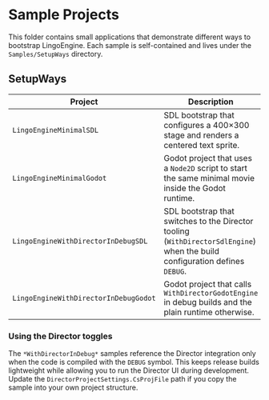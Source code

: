 # Sample Projects

This folder contains small applications that demonstrate different ways to bootstrap LingoEngine.
Each sample is self-contained and lives under the `Samples/SetupWays` directory.

## SetupWays

| Project | Description |
| --- | --- |
| `LingoEngineMinimalSDL` | SDL bootstrap that configures a 400×300 stage and renders a centered text sprite. |
| `LingoEngineMinimalGodot` | Godot project that uses a `Node2D` script to start the same minimal movie inside the Godot runtime. |
| `LingoEngineWithDirectorInDebugSDL` | SDL bootstrap that switches to the Director tooling (`WithDirectorSdlEngine`) when the build configuration defines `DEBUG`. |
| `LingoEngineWithDirectorInDebugGodot` | Godot project that calls `WithDirectorGodotEngine` in debug builds and the plain runtime otherwise. |

### Using the Director toggles

The `*WithDirectorInDebug*` samples reference the Director integration only when the code is compiled with the `DEBUG` symbol.
This keeps release builds lightweight while allowing you to run the Director UI during development.
Update the `DirectorProjectSettings.CsProjFile` path if you copy the sample into your own project structure.
